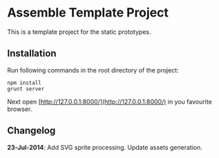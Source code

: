 Assemble Template Project
=========================

This is a template project for the static prototypes.

## Installation

Run following commands in the root directory of the project:

```
npm install
grunt server
```

Next open [http://127.0.0.1:8000/](http://127.0.0.1:8000/) in you favourite browser.


## Changelog

**23-Jul-2014**: Add SVG sprite processing. Update assets generation.
